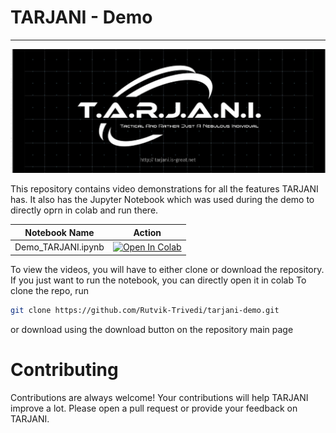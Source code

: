 # TARJANI - Demo

---

![TARJANI Logo](images/bg.v1.jpg)

This repository contains video demonstrations for all the features TARJANI has. It also has the Jupyter Notebook which was used during the demo to directly oprn in colab and run there.

| Notebook Name      | Action                                                                                                                                                                     |
| ------------------ | -------------------------------------------------------------------------------------------------------------------------------------------------------------------------- |
| Demo_TARJANI.ipynb | [![Open In Colab](https://colab.research.google.com/assets/colab-badge.svg)](https://colab.research.google.com/github/Rutvik-Trivedi/tarjani-demo/blob/main/Demo_TARJANI.ipynb) |

To view the videos, you will have to either clone or download the repository. If you just want to run the notebook, you can directly open it in colab
To clone the repo, run

```bash
git clone https://github.com/Rutvik-Trivedi/tarjani-demo.git
```

or download using the download button on the repository main page

# Contributing

Contributions are always welcome! Your contributions will help TARJANI improve a lot. Please open a pull request or provide your feedback on TARJANI.
